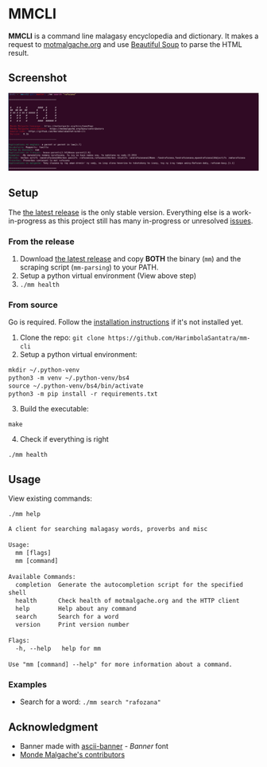 # MMCLI
**MMCLI** is a command line malagasy encyclopedia and dictionary. It makes a request to [motmalgache.org][1] and use [Beautiful Soup][2] to parse the HTML result.

## Screenshot
![screenshot](screenshot.png)

## Setup

The [the latest release][3] is the only stable version. Everything else is a work-in-progress as this project still has many in-progress or unresolved [issues][4].

### From the release
1. Download [the latest release][3] and copy
**BOTH** the binary (`mm`) and the scraping script (`mm-parsing`) to your
PATH.
2. Setup a python virtual environment (View above step)
3. `./mm health`


### From source
Go is required. Follow the [installation instructions](https://go.dev/doc/install) if it's not installed yet.

1. Clone the repo: `git clone https://github.com/HarimbolaSantatra/mm-cli`
2. Setup a python virtual environment:
```
mkdir ~/.python-venv
python3 -m venv ~/.python-venv/bs4
source ~/.python-venv/bs4/bin/activate
python3 -m pip install -r requirements.txt
```

3. Build the executable:

```
make
```

4. Check if everything is right

```
./mm health
```

## Usage

View existing commands:

    ./mm help

```
A client for searching malagasy words, proverbs and misc

Usage:
  mm [flags]
  mm [command]

Available Commands:
  completion  Generate the autocompletion script for the specified shell
  health      Check health of motmalgache.org and the HTTP client
  help        Help about any command
  search      Search for a word
  version     Print version number

Flags:
  -h, --help   help for mm

Use "mm [command] --help" for more information about a command.
```

### Examples

- Search for a word: `./mm search "rafozana"`

## Acknowledgment
- Banner made with [ascii-banner](https://manytools.org/hacker-tools/ascii-banner/) - *Banner* font
- [Monde Malgache's contributors](https://motmalgache.org/bins/contributors)

[1]: https://motmalgache.org/bins/homePage
[2]: https://www.crummy.com/software/BeautifulSoup/bs4/doc/
[3]: https://github.com/HarimbolaSantatra/mm-cli/releases/latest
[4]: https://github.com/HarimbolaSantatra/mm-cli/issues
